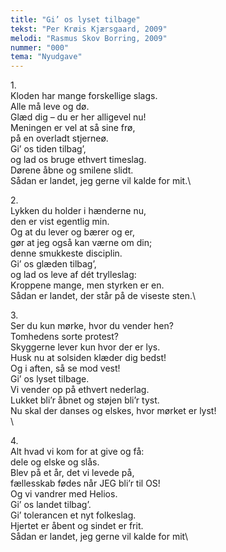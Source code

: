 ```yaml
---
title: "Gi’ os lyset tilbage"
tekst: "Per Krøis Kjærsgaard, 2009"
melodi: "Rasmus Skov Borring, 2009"
nummer: "000"
tema: "Nyudgave"
---
```

1\.\
Kloden har mange forskellige slags.\
Alle må leve og dø.\
Glæd dig – du er her alligevel nu!\
Meningen er vel at så sine frø,\
på en overladt stjerneø.\
Gi’ os tiden tilbag’,\
og lad os bruge ethvert timeslag.\
Dørene åbne og smilene slidt.\
Sådan er landet, jeg gerne vil kalde for mit.\

2\.\
Lykken du holder i hænderne nu,\
den er vist egentlig min.\
Og at du lever og bærer og er,\
gør at jeg også kan værne om din;\
denne smukkeste disciplin.\
Gi’ os glæden tilbag’,\
og lad os leve af dét trylleslag:\
Kroppene mange, men styrken er en.\
Sådan er landet, der står på de viseste sten.\

3\.\
Ser du kun mørke, hvor du vender hen?\
Tomhedens sorte protest?\
Skyggerne lever kun hvor der er lys.\
Husk nu at solsiden klæder dig bedst!\
Og i aften, så se mod vest!\
Gi’ os lyset tilbage.\
Vi vender op på ethvert nederlag.\
Lukket bli’r åbnet og støjen bli’r tyst.\
Nu skal der danses og elskes, hvor mørket er lyst!\
\

4\.\
Alt hvad vi kom for at give og få:\
dele og elske og slås.\
Blev på et år, det vi levede på,\
fællesskab fødes når JEG bli’r til OS!\
Og vi vandrer med Helios.\
Gi’ os landet tilbag’.\
Gi’ tolerancen et nyt folkeslag.\
Hjertet er åbent og sindet er frit.\
Sådan er landet, jeg gerne vil kalde for mit\
